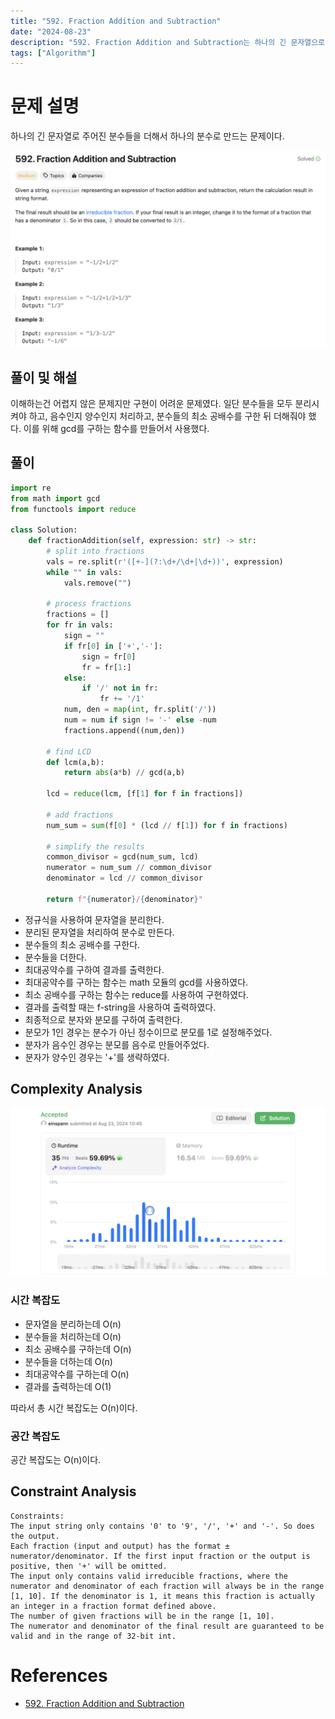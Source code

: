 ```yaml
---
title: "592. Fraction Addition and Subtraction"
date: "2024-08-23"
description: "592. Fraction Addition and Subtraction는 하나의 긴 문자열으로 주어진 분수들을 더해서 하나의 분수로 만드는 문제이다."
tags: ["Algorithm"]
---
```


# 문제 설명
하나의 긴 문자열로 주어진 분수들을 더해서 하나의 분수로 만드는 문제이다.

![592](../../../images/LEET/592/592.png)

## 풀이 및 해설
이해하는건 어렵지 않은 문제지만 구현이 어려운 문제였다. 일단 분수들을 모두 분리시켜야 하고, 음수인지 양수인지 처리하고, 분수들의 최소 공배수를 구한 뒤 더해줘야 했다. 이를 위해 gcd를 구하는 함수를 만들어서 사용했다.

## 풀이
```python
import re
from math import gcd
from functools import reduce

class Solution:
    def fractionAddition(self, expression: str) -> str:
        # split into fractions
        vals = re.split(r'([+-](?:\d+/\d+|\d+))', expression)
        while "" in vals:
            vals.remove("")
        
        # process fractions
        fractions = []
        for fr in vals:
            sign = ""
            if fr[0] in ['+','-']:
                sign = fr[0]
                fr = fr[1:]
            else:
                if '/' not in fr:
                    fr += '/1'
            num, den = map(int, fr.split('/'))
            num = num if sign != '-' else -num
            fractions.append((num,den))
        
        # find LCD
        def lcm(a,b):
            return abs(a*b) // gcd(a,b)
        
        lcd = reduce(lcm, [f[1] for f in fractions])

        # add fractions
        num_sum = sum(f[0] * (lcd // f[1]) for f in fractions)

        # simplify the results
        common_divisor = gcd(num_sum, lcd)
        numerator = num_sum // common_divisor
        denominator = lcd // common_divisor

        return f"{numerator}/{denominator}"
```
- 정규식을 사용하여 문자열을 분리한다.
- 분리된 문자열을 처리하여 분수로 만든다.
- 분수들의 최소 공배수를 구한다.
- 분수들을 더한다.
- 최대공약수를 구하여 결과를 출력한다.
- 최대공약수를 구하는 함수는 math 모듈의 gcd를 사용하였다.
- 최소 공배수를 구하는 함수는 reduce를 사용하여 구현하였다.
- 결과를 출력할 때는 f-string을 사용하여 출력하였다.
- 최종적으로 분자와 분모를 구하여 출력한다.
- 분모가 1인 경우는 분수가 아닌 정수이므로 분모를 1로 설정해주었다.
- 분자가 음수인 경우는 분모를 음수로 만들어주었다.
- 분자가 양수인 경우는 '+'를 생략하였다.

## Complexity Analysis
![tc](../../../images/LEET/592/tc.png)

### 시간 복잡도
- 문자열을 분리하는데 O(n)
- 분수들을 처리하는데 O(n)
- 최소 공배수를 구하는데 O(n)
- 분수들을 더하는데 O(n)
- 최대공약수를 구하는데 O(n)
- 결과를 출력하는데 O(1)

따라서 총 시간 복잡도는 O(n)이다.

### 공간 복잡도
공간 복잡도는 O(n)이다.

## Constraint Analysis
```
Constraints:
The input string only contains '0' to '9', '/', '+' and '-'. So does the output.  
Each fraction (input and output) has the format ± numerator/denominator. If the first input fraction or the output is positive, then '+' will be omitted.  
The input only contains valid irreducible fractions, where the numerator and denominator of each fraction will always be in the range [1, 10]. If the denominator is 1, it means this fraction is actually an integer in a fraction format defined above.  
The number of given fractions will be in the range [1, 10].  
The numerator and denominator of the final result are guaranteed to be valid and in the range of 32-bit int.  
```

# References
- [592. Fraction Addition and Subtraction](https://leetcode.com/problems/fraction-addition-and-subtraction/)